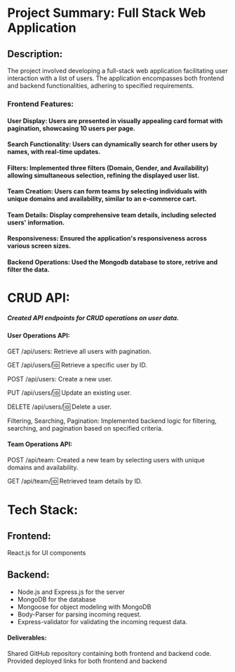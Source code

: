 # Project Summary: Full Stack Web Application

## Description:
The project involved developing a full-stack web application facilitating user interaction with a list of users. The application encompasses both frontend and backend functionalities, adhering to specified requirements.

### Frontend Features:

#### User Display: Users are presented in visually appealing card format with pagination, showcasing 10 users per page.
#### Search Functionality: Users can dynamically search for other users by names, with real-time updates.
#### Filters: Implemented three filters (Domain, Gender, and Availability) allowing simultaneous selection, refining the displayed user list.
#### Team Creation: Users can form teams by selecting individuals with unique domains and availability, similar to an e-commerce cart.
#### Team Details: Display comprehensive team details, including selected users' information.
#### Responsiveness: Ensured the application's responsiveness across various screen sizes.
#### Backend Operations: Used the Mongodb database to store, retrive and filter the data.

# CRUD API: 
##### Created API endpoints for CRUD operations on user data.
#### User Operations API:
GET /api/users: Retrieve all users with pagination.

GET /api/users/:id: Retrieve a specific user by ID.

POST /api/users: Create a new user.

PUT /api/users/:id: Update an existing user.

DELETE /api/users/:id: Delete a user.

Filtering, Searching, Pagination: Implemented backend logic for filtering, searching, and pagination based on specified criteria.

#### Team Operations API:
POST /api/team: Created a new team by selecting users with unique domains and availability.

GET /api/team/:id: Retrieved team details by ID.

# Tech Stack:

## Frontend:
React.js for UI components

## Backend:
* Node.js and Express.js for the server
* MongoDB for the database
* Mongoose for object modeling with MongoDB
* Body-Parser for parsing incoming request.
* Express-validator for validating the incoming request data.

#### Deliverables:
Shared GitHub repository containing both frontend and backend code.
Provided deployed links for both frontend and backend
